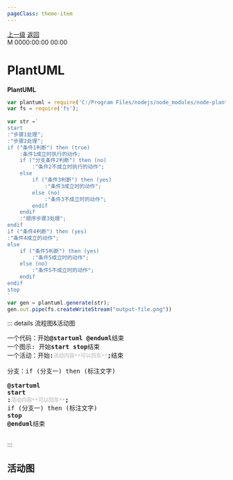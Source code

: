 ```yaml
---
pageClass: theme-item
---
```

<div class="extend-header">
    <div class="info">
        <div class="record">
            <a class="back" href="./">上一级</a>
            <a class="back" href="./">返回</a>
        </div>        
        <div class="mini">
            <span>M 0000:00:00 00:00</span>
        </div>
    </div>
    <div class="content"></div>
</div>
<div class="content-header">
<h1>PlantUML</h1><strong>PlantUML</strong>
</div>
<div class="static-content">

```js
var plantuml = require('C:/Program Files/nodejs/node_modules/node-plantuml/lib/node-plantuml');
var fs = require('fs');
 
var str =`
start
:"步骤1处理";
:"步骤2处理";
if ("条件1判断") then (true)
    :条件1成立时执行的动作;
    if ("分支条件2判断") then (no)
        :"条件2不成立时执行的动作";
    else
        if ("条件3判断") then (yes)
            :"条件3成立时的动作";
        else (no)
            :"条件3不成立时的动作";
        endif
    endif
    :"顺序步骤3处理";
endif
if ("条件4判断") then (yes)
:"条件4成立的动作";
else
    if ("条件5判断") then (yes)
        :"条件5成立时的动作";
    else (no)
        :"条件5不成立时的动作";
    endif
endif
stop
`
var gen = plantuml.generate(str);
gen.out.pipe(fs.createWriteStream("output-file.png"))
```

::: details 流程图&活动图
<pre class="plantuml-demo">
一个代码：开始<strong class="start">@startuml</strong> <strong class="end">@enduml</strong>结束 
一个图示: 开始<strong class="start">start</strong> <strong class="end">stop</strong>结束
一个活动：开始<strong class="start">:</strong><strong style="color:#ccc;font-size:12px">活动内容**可以回车**</strong><strong class="end">;</strong>结束

分支：if (分支一) then (标注文字)

<strong class="start">@startuml</strong> 
<strong class="start">start</strong> 
<strong class="start">:</strong><strong style="color:#ccc;font-size:12px">活动内容**可以回车**</strong><strong class="end">;</strong>
if (分支一) then (标注文字)
<strong class="end">stop</strong>
<strong class="end">@enduml</strong>结束
   
</pre>
:::

## 活动图

</div>